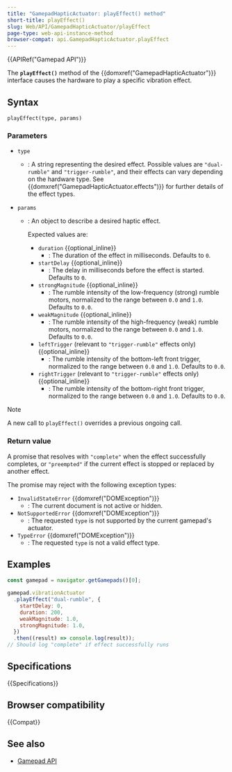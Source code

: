 ```yaml
---
title: "GamepadHapticActuator: playEffect() method"
short-title: playEffect()
slug: Web/API/GamepadHapticActuator/playEffect
page-type: web-api-instance-method
browser-compat: api.GamepadHapticActuator.playEffect
---
```


{{APIRef("Gamepad API")}}

The **`playEffect()`** method of the {{domxref("GamepadHapticActuator")}} interface causes the hardware to play a specific vibration effect.

## Syntax

```js-nolint
playEffect(type, params)
```

### Parameters

- `type`

  - : A string representing the desired effect. Possible values are `"dual-rumble"` and `"trigger-rumble"`, and their effects can vary depending on the hardware type. See {{domxref("GamepadHapticActuator.effects")}} for further details of the effect types.

- `params`

  - : An object to describe a desired haptic effect.

    Expected values are:

    - `duration` {{optional_inline}}
      - : The duration of the effect in milliseconds.
        Defaults to `0`.
    - `startDelay` {{optional_inline}}
      - : The delay in milliseconds before the effect is started.
        Defaults to `0`.
    - `strongMagnitude` {{optional_inline}}
      - : The rumble intensity of the low-frequency (strong) rumble motors, normalized to the range between `0.0` and `1.0`.
        Defaults to `0.0`.
    - `weakMagnitude` {{optional_inline}}
      - : The rumble intensity of the high-frequency (weak) rumble motors, normalized to the range between `0.0` and `1.0`.
        Defaults to `0.0`.
    - `leftTrigger` (relevant to `"trigger-rumble"` effects only) {{optional_inline}}
      - : The rumble intensity of the bottom-left front trigger, normalized to the range between `0.0` and `1.0`.
        Defaults to `0.0`.
    - `rightTrigger` (relevant to `"trigger-rumble"` effects only) {{optional_inline}}
      - : The rumble intensity of the bottom-right front trigger, normalized to the range between `0.0` and `1.0`.
        Defaults to `0.0`.

> [!NOTE]
> A new call to `playEffect()` overrides a previous ongoing call.

### Return value

A promise that resolves with `"complete"` when the effect successfully completes, or `"preempted"` if the current effect is stopped or replaced by another effect.

The promise may reject with the following exception types:

- `InvalidStateError` {{domxref("DOMException")}}
  - : The current document is not active or hidden.
- `NotSupportedError` {{domxref("DOMException")}}
  - : The requested `type` is not supported by the current gamepad's actuator.
- `TypeError` {{domxref("DOMException")}}
  - : The requested `type` is not a valid effect type.

## Examples

```js
const gamepad = navigator.getGamepads()[0];

gamepad.vibrationActuator
  .playEffect("dual-rumble", {
    startDelay: 0,
    duration: 200,
    weakMagnitude: 1.0,
    strongMagnitude: 1.0,
  })
  .then((result) => console.log(result));
// Should log "complete" if effect successfully runs
```

## Specifications

{{Specifications}}

## Browser compatibility

{{Compat}}

## See also

- [Gamepad API](/en-US/docs/Web/API/Gamepad_API)
